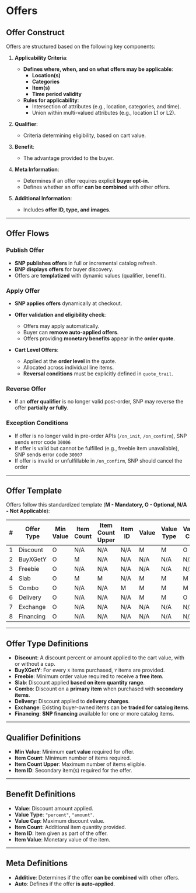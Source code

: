# Offers

## **Offer Construct**
Offers are structured based on the following key components:

1. **Applicability Criteria**:
   - **Defines where, when, and on what offers may be applicable**:
     - **Location(s)**
     - **Categories**
     - **Item(s)**
     - **Time period validity**
   - **Rules for applicability**:
     - Intersection of attributes (e.g., location, categories, and time).
     - Union within multi-valued attributes (e.g., location L1 or L2).

2. **Qualifier**:
   - Criteria determining eligibility, based on cart value.

3. **Benefit**:
   - The advantage provided to the buyer.

4. **Meta Information**:
   - Determines if an offer requires explicit **buyer opt-in**.
   - Defines whether an offer **can be combined** with other offers.

5. **Additional Information**:
   - Includes **offer ID, type, and images**.

---

## **Offer Flows**

### **Publish Offer**
- **SNP publishes offers** in full or incremental catalog refresh.
- **BNP displays offers** for buyer discovery.
- Offers are **templatized** with dynamic values (qualifier, benefit).

### **Apply Offer**
- **SNP applies offers** dynamically at checkout.
- **Offer validation and eligibility check**:
  - Offers may apply automatically.
  - Buyer can **remove auto-applied offers**.
  - Offers providing **monetary benefits** appear in the **order quote**.

- **Cart Level Offers**:
  - Applied at the **order level** in the quote.
  - Allocated across individual line items.
  - **Reversal conditions** must be explicitly defined in `quote_trail`.

### **Reverse Offer**
- If an **offer qualifier** is no longer valid post-order, SNP may reverse the offer **partially or fully**.

### **Exception Conditions**
  - If offer is no longer valid in pre-order APIs (`/on_init`, `/on_confirm`), SNP sends error code `30006`
  - If offer is valid but cannot be fulfilled (e.g., freebie item unavailable), SNP sends error code `30007`
  - If offer is invalid or unfulfillable in `/on_confirm`, SNP should cancel the order

---

## **Offer Template**
Offers follow this standardized template (**M - Mandatory, O - Optional, N/A - Not Applicable**):

| # | Offer Type | Min Value | Item Count | Item Count Upper | Item ID | Value | Value Type | Value Cap | Additional Item Count | Additional Item ID | Item Value | Additive | Auto |
|---|-----------|-----------|------------|------------------|---------|-------|------------|-----------|---------------------|------------------|------------|----------|------|
| 1 | Discount | O | N/A | N/A | N/A | M | M | O | N/A | N/A | N/A | M | M |
| 2 | BuyXGetY | O | M | N/A | N/A | N/A | N/A | N/A | M | O | M | M | M |
| 3 | Freebie | O | N/A | N/A | N/A | N/A | N/A | N/A | M | M | N/A | M | M |
| 4 | Slab | O | M | M | N/A | M | M | M | N/A | N/A | N/A | M | M |
| 5 | Combo | O | N/A | N/A | M | M | M | M | N/A | N/A | N/A | M | M |
| 6 | Delivery | O | N/A | N/A | N/A | M | M | O | N/A | N/A | N/A | M | M |
| 7 | Exchange | O | N/A | N/A | N/A | N/A | N/A | N/A | N/A | N/A | N/A | M | M |
| 8 | Financing | O | N/A | N/A | N/A | N/A | N/A | N/A | N/A | N/A | N/A | M | M |

---

## **Offer Type Definitions**
- **Discount**: A discount percent or amount applied to the cart value, with or without a cap.
- **BuyXGetY**: For every `X` items purchased, `Y` items are provided.
- **Freebie**: Minimum order value required to receive a **free item**.
- **Slab**: Discount applied **based on item quantity range**.
- **Combo**: Discount on a **primary item** when purchased with **secondary items**.
- **Delivery**: Discount applied to **delivery charges**.
- **Exchange**: Existing buyer-owned items can be **traded for catalog items**.
- **Financing**: **SNP financing** available for one or more catalog items.

---

## **Qualifier Definitions**
- **Min Value**: Minimum **cart value** required for offer.
- **Item Count**: Minimum number of items required.
- **Item Count Upper**: Maximum number of items eligible.
- **Item ID**: Secondary item(s) required for the offer.

---

## **Benefit Definitions**
- **Value**: Discount amount applied.
- **Value Type**: `"percent"`, `"amount"`.
- **Value Cap**: Maximum discount value.
- **Item Count**: Additional item quantity provided.
- **Item ID**: Item given as part of the offer.
- **Item Value**: Monetary value of the item.

---

## **Meta Definitions**
- **Additive**: Determines if the offer **can be combined** with other offers.
- **Auto**: Defines if the offer **is auto-applied**.